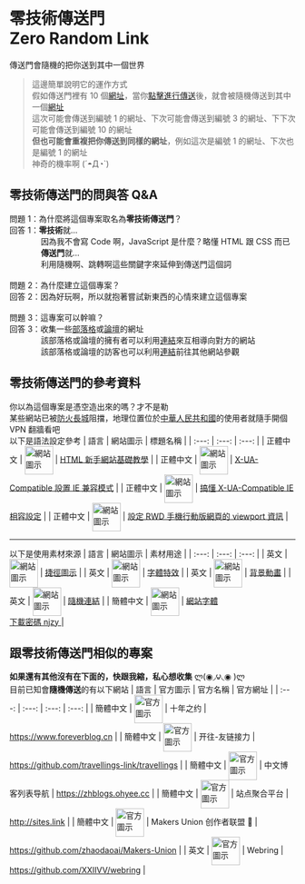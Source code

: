 # 零技術傳送門<br>Zero Random Link
傳送門會隨機的把你送到其中一個世界
> 這邊簡單說明它的運作方式<br>
> 假如傳送門裡有 10 個[網址](https://zh.wikipedia.org/zh-tw/%E7%BB%9F%E4%B8%80%E8%B5%84%E6%BA%90%E5%AE%9A%E4%BD%8D%E7%AC%A6)，當你[點擊進行傳送](https://fez7yoe.github.io/ZeroRandomLink/LetsGO.html)後，就會被隨機傳送到其中一個[網址](https://zh.wikipedia.org/zh-tw/%E7%BB%9F%E4%B8%80%E8%B5%84%E6%BA%90%E5%AE%9A%E4%BD%8D%E7%AC%A6)<br>
> 這次可能會傳送到編號 1 的網址、下次可能會傳送到編號 3 的網址、下下次可能會傳送到編號 10 的網址<br>
> **但也可能會重複把你傳送到同樣的網址**，例如這次是編號 1 的網址、下次也是編號 1 的網址<br>
> 神奇的機率啊 (´◓Д◔`)
## 零技術傳送門的問與答 Q&A
問題 1：為什麼將這個專案取名為**零技術傳送門**？<br>
回答 1：**零技術**就...<br>
&nbsp;&nbsp;&nbsp;&nbsp;&nbsp;&nbsp;&nbsp;&nbsp;&nbsp;&nbsp;&nbsp;&nbsp;&nbsp;&nbsp;因為我不會寫 Code 啊，JavaScript 是什麼？略懂 HTML 跟 CSS 而已<br>
&nbsp;&nbsp;&nbsp;&nbsp;&nbsp;&nbsp;&nbsp;&nbsp;&nbsp;&nbsp;&nbsp;&nbsp;&nbsp;&nbsp;**傳送門**就...<br>
&nbsp;&nbsp;&nbsp;&nbsp;&nbsp;&nbsp;&nbsp;&nbsp;&nbsp;&nbsp;&nbsp;&nbsp;&nbsp;&nbsp;利用隨機啊、跳轉啊這些關鍵字來延伸到傳送門這個詞<br>
<br>
問題 2：為什麼建立這個專案？<br>
回答 2：因為好玩啊，所以就抱著嘗試新東西的心情來建立這個專案<br>
<br>
問題 3：這專案可以幹嘛？<br>
回答 3：收集一些[部落格](https://zh.m.wikipedia.org/zh-tw/%E7%B6%B2%E8%AA%8C)或[論壇](https://zh.wikipedia.org/zh-tw/%E8%AE%BA%E5%9D%9B)的網址<br>
&nbsp;&nbsp;&nbsp;&nbsp;&nbsp;&nbsp;&nbsp;&nbsp;&nbsp;&nbsp;&nbsp;&nbsp;&nbsp;&nbsp;該部落格或論壇的擁有者可以利用[連結](https://fez7yoe.github.io/ZeroRandomLink/LetsGO.html)來互相導向對方的網站<br>
&nbsp;&nbsp;&nbsp;&nbsp;&nbsp;&nbsp;&nbsp;&nbsp;&nbsp;&nbsp;&nbsp;&nbsp;&nbsp;&nbsp;該部落格或論壇的訪客也可以利用[連結](https://fez7yoe.github.io/ZeroRandomLink/LetsGO.html)前往其他網站參觀<br>
## 零技術傳送門的參考資料
你以為這個專案是憑空造出來的嗎？才不是勒<br>
某些網站已被[防火長城](https://zh.wikipedia.org/zh-tw/%E9%98%B2%E7%81%AB%E9%95%BF%E5%9F%8E)阻擋，地理位置位於[中華人民共和國](https://zh.wikipedia.org/zh-tw/%E4%B8%AD%E5%8D%8E%E4%BA%BA%E6%B0%91%E5%85%B1%E5%92%8C%E5%9B%BD)的使用者就隨手開個 VPN 翻牆看吧<br>
以下是語法設定參考
| 語言 | 網站圖示 | 標題名稱 |
| :---: | :---: | :---: |
| 正體中文 | <img src="https://progressbar.tw/assets/icons/ms-icon-144x144-91f3810843503ce7a69429b8ee6f4e38872d9c3ff255ca7cd3e72746cd1b2b1b.png" width = "50" height = "50" alt="網站圖示" align="center" valign="center"> | [HTML 新手網站基礎教學](https://progressbar.tw/serials/5) |
| 正體中文 | <img src="https://atung.iblog.tw/wp-content/uploads/2020/06/icon_pixnet.jpg" width = "50" height = "50" alt="網站圖示" align="center" valign="center"> | [X-UA-Compatible 設置 IE 兼容模式](https://injerry.pixnet.net/blog/post/57042465) |
| 正體中文 | <img src="https://blog.darkthread.net/img/icon512x512.png" width = "50" height = "50" alt="網站圖示" align="center" valign="center"> | [搞懂 X-UA-Compatible IE 相容設定](https://blog.darkthread.net/blog/x-ua-compatible-setting) |
| 正體中文 | <img src="https://www.fooish.com/favicon.ico" width = "50" height = "50" alt="網站圖示" align="center" valign="center"> | [設定 RWD 手機行動版網頁的 viewport 資訊](https://www.fooish.com/html/meta-viewport.html) |
***
以下是使用素材來源
| 語言 | 網站圖示 | 素材用途 |
| :---: | :---: | :---: |
| 英文 | <img src="https://media.flaticon.com/dist/min/img/apple-icon-152x152-precomposed.png" width = "50" height = "50" alt="網站圖示" align="center" valign="center"> | [捷徑圖示](https://www.flaticon.com/free-icon/exchange_5791562?related_id=5791562&origin=search) |
| 英文 | <img src="https://cpwebassets.codepen.io/assets/favicon/apple-touch-icon-5ae1a0698dcc2402e9712f7d01ed509a57814f994c660df9f7a952f3060705ee.png" width = "50" height = "50" alt="網站圖示" align="center" valign="center"> | [字體特效](https://codepen.io/team/css-tricks/pen/xxPOgmZ) |
| 英文 | <img src="https://cpwebassets.codepen.io/assets/favicon/apple-touch-icon-5ae1a0698dcc2402e9712f7d01ed509a57814f994c660df9f7a952f3060705ee.png" width = "50" height = "50" alt="網站圖示" align="center" valign="center"> | [背景動畫](https://codepen.io/ElHalWaNY/pen/zKRQGx) |
| 英文 | <img src="https://images.squarespace-cdn.com/content/v1/50eca855e4b0939ae8bb12d9/1381006470272-AJCDIBP37RWH3OCJIYBV/favicon.ico" width = "50" height = "50" alt="網站圖示" align="center" valign="center"> | [隨機連結](https://learninginhand.com/blog/random-messages-and-links) |
| 簡體中文 | <img src="https://res.wx.qq.com/a/wx_fed/assets/res/OTE0YTAw.png" width = "50" height = "50" alt="網站圖示" align="center" valign="center"> | [網站字體](https://mp.weixin.qq.com/s/t_00phJay2v8CwQh0UwufA)<br>[下載密碼 njzy ](https://njzybaby.lanzoui.com/b07sle58j) |
## 跟零技術傳送門相似的專案
**如果還有其他沒有在下面的，快跟我縮，私心想收集** ლ(◉◞౪◟◉ )ლ<br>
目前已知會**隨機傳送**的有以下網站
| 語言 | 官方圖示 | 官方名稱 | 官方網址 |
| :---: | :---: | :---: | :---: |
| 簡體中文 | <img src="https://www.foreverblog.cn/favicon.ico" width = "50" height = "50" alt="官方圖示" align="center" valign="center"> | 十年之约 | https://www.foreverblog.cn |
| 簡體中文 | <img src="https://raw.githubusercontent.com/travellings-link/travellings/master/assets/favicon.png" width = "50" height = "50" alt="官方圖示" align="center" valign="center"> | 开往-友链接力 | https://github.com/travellings-link/travellings |
| 簡體中文 | <img src="https://zhblogs.ohyee.cc/apple-touch-icon.png" width = "50" height = "50" alt="官方圖示" align="center" valign="center"> | 中文博客列表导航 | https://zhblogs.ohyee.cc |
| 簡體中文 | <img src="https://bucker-for-sae.oss-cn-hangzhou.aliyuncs.com/sitesImages/82486042.jpg" width = "50" height = "50" alt="官方圖示" align="center" valign="center"> | 站点聚合平台 | http://sites.link |
| 簡體中文 | <img src="https://union.zhaodao.ai/icon.black.svg" width = "50" height = "50" alt="官方圖示" align="center" valign="center"> | Makers Union 创作者联盟 💍 | https://github.com/zhaodaoai/Makers-Union |
| 英文 | <img src="https://webring.xxiivv.com/icon.black.svg" width = "50" height = "50" alt="官方圖示" align="center" valign="center"> | Webring | https://github.com/XXIIVV/webring |
